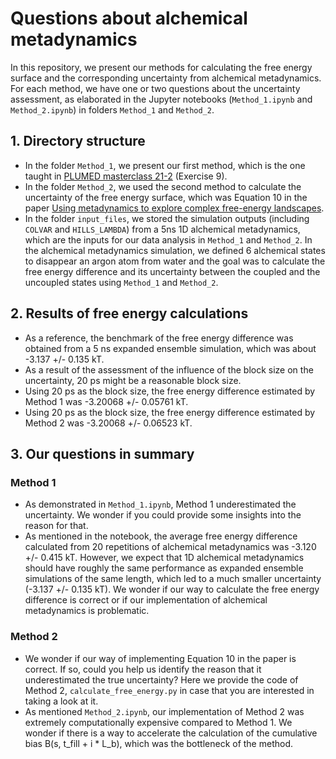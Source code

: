 # Questions about alchemical metadynamics

In this repository, we present our methods for calculating the free energy surface and the corresponding uncertainty from alchemical metadynamics. For each method, we have one or two questions about the uncertainty assessment, as elaborated in the Jupyter notebooks (`Method_1.ipynb` and `Method_2.ipynb`) in folders `Method_1` and `Method_2`.

## 1. Directory structure
- In the folder `Method_1`, we present our first method, which is the one taught in [PLUMED masterclass 21-2]((https://www.plumed.org/doc-v2.7/user-doc/html/masterclass-21-2.html)) (Exercise 9). 
- In the folder `Method_2`, we used the second method to calculate the uncertainty of the free energy surface, which was Equation 10 in the paper [Using metadynamics to explore complex free-energy landscapes](https://www.nature.com/articles/s42254-020-0153-0).
- In the folder `input_files`, we stored the simulation outputs (including `COLVAR` and `HILLS_LAMBDA`) from a 5ns 1D alchemical metadynamics, which are the inputs for our data analysis in `Method_1` and `Method_2`. In the alchemical metadynamics simulation, we defined 6 alchemical states to disappear an argon atom from water and the goal was to calculate the free energy difference and its uncertainty between the coupled and the uncoupled states using `Method_1` and `Method_2`. 

## 2. Results of free energy calculations
- As a reference, the benchmark of the free energy difference was obtained from a 5 ns expanded ensemble simulation, which was about -3.137 +/- 0.135 kT. 
- As a result of the assessment of the influence of the block size on the uncertainty, 20 ps might be a reasonable block size. 
- Using 20 ps as the block size, the free energy difference estimated by Method 1 was -3.20068 +/- 0.05761 kT.
- Using 20 ps as the block size, the free energy difference estimated by Method 2 was -3.20068 +/- 0.06523 kT.

## 3. Our questions in summary
### Method 1
- As demonstrated in `Method_1.ipynb`, Method 1 underestimated the uncertainty. We wonder if you could provide some insights into the reason for that. 
- As mentioned in the notebook, the average free energy difference calculated from 20 repetitions of alchemical metadynamics was -3.120 +/- 0.415 kT. However, we expect that 1D alchemical metadynamics should have roughly the same performance as expanded ensemble simulations of the same length, which led to a much smaller uncertainty (-3.137 +/- 0.135 kT). We wonder if our way to calculate the free energy difference is correct or if our implementation of alchemical metadynamics is problematic. 

### Method 2
- We wonder if our way of implementing Equation 10 in the paper is correct. If so, could you help us identify the reason that it underestimated the true uncertainty? Here we provide the code of Method 2, `calculate_free_energy.py` in case that you are interested in taking a look at it. 
- As mentioned `Method_2.ipynb`, our implementation of Method 2 was extremely computationally expensive compared to Method 1. We wonder if there is a way to accelerate the calculation of the cumulative bias B(s, t_fill + i * L_b), which was the bottleneck of the method. 
